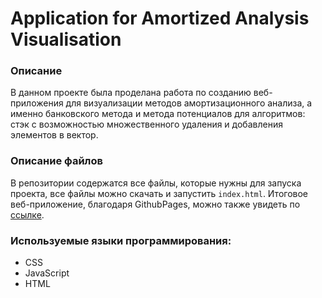 # Application for Amortized Analysis Visualisation

### Описание
В данном проекте была проделана работа по созданию веб-приложения для визуализации методов амортизационного анализа, а именно банковского метода и метода потенциалов для алгоритмов: стэк с возможностью множественного удаления и добавления элементов в вектор.

### Описание файлов
В репозитории содержатся все файлы, которые нужны для запуска проекта, все файлы можно скачать и запустить ```index.html```. Итоговое веб-приложение, благодаря GithubPages, можно также увидеть по [ссылке](https://ulvivl.github.io/Application-for-Amortized-Analysis-Visualisation/). 

### Используемые языки программирования:
- CSS
- JavaScript
- HTML
